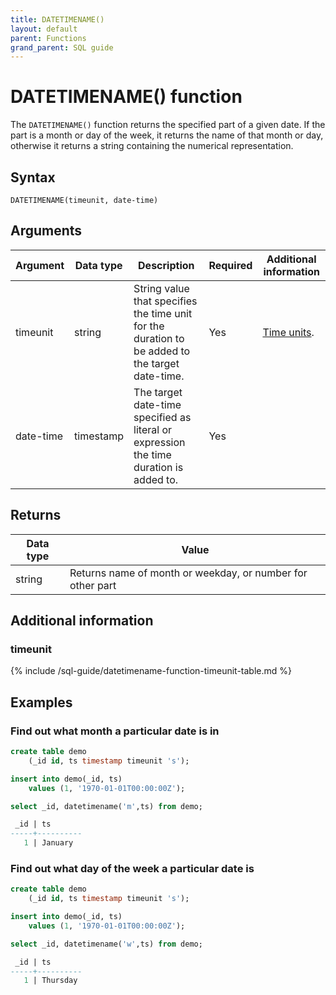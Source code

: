 ```yaml
---
title: DATETIMENAME()
layout: default
parent: Functions
grand_parent: SQL guide
---
```


# DATETIMENAME() function

The `DATETIMENAME()` function returns the specified part of a given date.
If the part is a month or day of the week, it returns the name of that month or day, otherwise it returns a string containing the numerical representation.

## Syntax

```
DATETIMENAME(timeunit, date-time)
```

## Arguments

| Argument | Data type | Description | Required | Additional information |
|---|---|---|---|---|
| timeunit | string | String value that specifies the time unit for the duration to be added to the target date-time. | Yes | [Time units](#timeunit).|
| date-time | timestamp | The target date-time specified as literal or expression the time duration is added to. | Yes | |


## Returns

| Data type | Value |
|---|---|
| string | Returns name of month or weekday, or number for other part |

## Additional information

### timeunit

{% include /sql-guide/datetimename-function-timeunit-table.md %}

## Examples

### Find out what month a particular date is in

```sql
create table demo
    (_id id, ts timestamp timeunit 's');

insert into demo(_id, ts)
    values (1, '1970-01-01T00:00:00Z');

select _id, datetimename('m',ts) from demo;

 _id | ts                           
-----+----------
   1 | January
```

### Find out what day of the week a particular date is

```sql
create table demo
    (_id id, ts timestamp timeunit 's');

insert into demo(_id, ts)
    values (1, '1970-01-01T00:00:00Z');

select _id, datetimename('w',ts) from demo;

 _id | ts                           
-----+----------
   1 | Thursday
```


